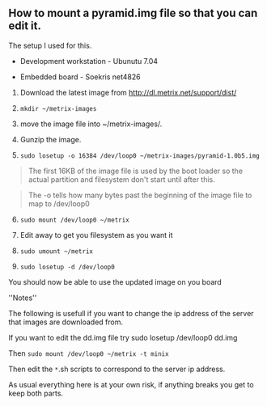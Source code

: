 ## How to mount a pyramid.img file so that you can edit it. ##


The setup I used for this.

  * Development workstation - Ubunutu 7.04

  * Embedded board - Soekris net4826

1. Download the latest image from http://dl.metrix.net/support/dist/

2. `mkdir ~/metrix-images`

3. move the image file into ~/metrix-images/.

4. Gunzip the image.

5. `sudo losetup -o 16384 /dev/loop0 ~/metrix-images/pyramid-1.0b5.img`
> The first 16KB of the image file is used by  the boot loader so the actual partition and filesystem don't start until after this.

> The -o tells how many bytes past the beginning of the image file to map to /dev/loop0

6. ` sudo mount /dev/loop0 ~/metrix `

7. Edit away to get you filesystem as you want it

8. `sudo umount ~/metrix`

9. `sudo losetup -d /dev/loop0`

You should now be able to use the updated image on you board

''Notes''

The following is usefull if you want to change the ip address of the server that images are downloaded from.

If you want to edit the dd.img file try sudo losetup /dev/loop0 dd.img

Then `sudo mount /dev/loop0 ~/metrix -t minix`

Then edit the `*`.sh scripts to correspond to the server ip address.

As usual everything here is at your own risk, if anything breaks you get to keep both parts.